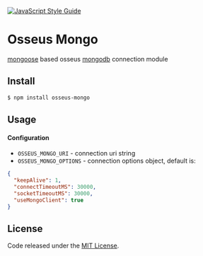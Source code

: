 [![JavaScript Style Guide](https://cdn.rawgit.com/standard/standard/master/badge.svg)](https://github.com/standard/standard)

# Osseus Mongo

[mongoose](http://mongoosejs.com/) based osseus [mongodb](https://www.mongodb.com/) connection module

## Install
```bash
$ npm install osseus-mongo
```

## Usage

#### Configuration

* `OSSEUS_MONGO_URI` - connection uri string
* `OSSEUS_MONGO_OPTIONS` - connection options object, default is:
```json
{
  "keepAlive": 1,
  "connectTimeoutMS": 30000,
  "socketTimeoutMS": 30000,
  "useMongoClient": true
}
```

## License
Code released under the [MIT License](https://github.com/colucom/osseus-mongo/blob/master/LICENSE).
